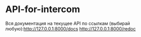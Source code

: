 # API-for-intercom
Вся документация на текущее API по ссылкам (выбирай любую):http://127.0.0.1:8000/docs http://127.0.0.1:8000/redoc
